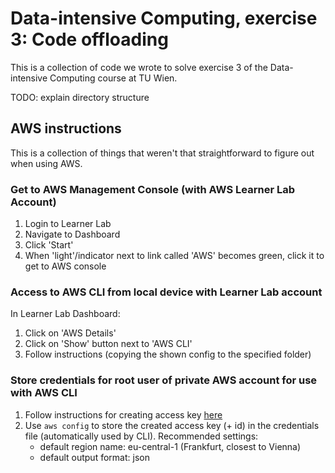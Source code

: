# Data-intensive Computing, exercise 3: Code offloading
This is a collection of code we wrote to solve exercise 3 of the Data-intensive Computing course at TU Wien.

TODO: explain directory structure

## AWS instructions
This is a collection of things that weren't that straightforward to figure out when using AWS.

### Get to AWS Management Console (with AWS Learner Lab Account)
1. Login to Learner Lab
2. Navigate to Dashboard
3. Click 'Start'
4. When 'light'/indicator next to link called 'AWS' becomes green, click it to get to AWS console

### Access to AWS CLI from local device with Learner Lab account
In Learner Lab Dashboard:
1. Click on 'AWS Details'
2. Click on 'Show' button next to 'AWS CLI'
3. Follow instructions (copying the shown config to the specified folder)

### Store credentials for root user of private AWS account for use with AWS CLI
1. Follow instructions for creating access key [here](https://docs.aws.amazon.com/IAM/latest/UserGuide/id_root-user.html#id_root-user_manage_add-key)
2. Use `aws config` to store the created access key (+ id) in the credentials file (automatically used by CLI). Recommended settings:
   - default region name: eu-central-1 (Frankfurt, closest to Vienna)
   - default output format: json